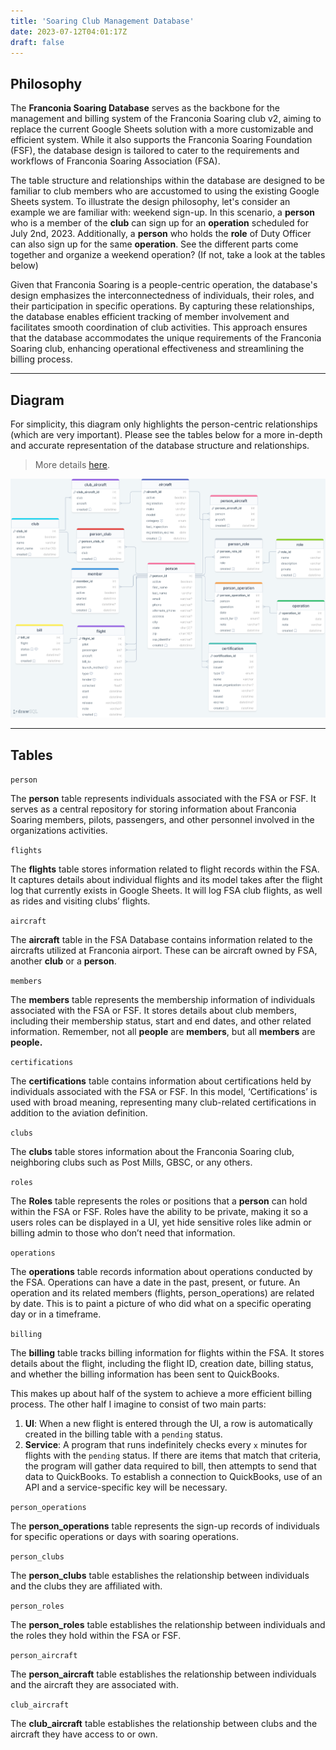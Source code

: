 ```yaml
---
title: 'Soaring Club Management Database'
date: 2023-07-12T04:01:17Z
draft: false
---
```


## Philosophy

The **Franconia Soaring Database** serves as the backbone for the management and billing system of the Franconia Soaring club v2, aiming to replace the current Google Sheets solution with a more customizable and efficient system. While it also supports the Franconia Soaring Foundation (FSF), the database design is tailored to cater to the requirements and workflows of Franconia Soaring Association (FSA).

The table structure and relationships within the database are designed to be familiar to club members who are accustomed to using the existing Google Sheets system. To illustrate the design philosophy, let's consider an example we are familiar with: weekend sign-up. In this scenario, a **person** who is a member of the **club** can sign up for an **operation** scheduled for July 2nd, 2023. Additionally, a **person** who holds the **role** of Duty Officer can also sign up for the same **operation**. See the different parts come together and organize a weekend operation? (If not, take a look at the tables below)

Given that Franconia Soaring is a people-centric operation, the database's design emphasizes the interconnectedness of individuals, their roles, and their participation in specific operations. By capturing these relationships, the database enables efficient tracking of member involvement and facilitates smooth coordination of club activities. This approach ensures that the database accommodates the unique requirements of the Franconia Soaring club, enhancing operational effectiveness and streamlining the billing process.

---

## Diagram

For simplicity, this diagram only highlights the person-centric relationships (which are very important). Please see the tables below for a more in-depth and accurate representation of the database structure and relationships.

> More details [here](https://drawsql.app/teams/maxs-team-18/diagrams/fsa-db).

![FSA_DB_Schema.png](FSA_DB_UML.png)

---

## Tables

`person`

The **person** table represents individuals associated with the FSA or FSF. It serves as a central repository for storing information about Franconia Soaring members, pilots, passengers, and other personnel involved in the organizations activities.


`flights`

The **flights** table stores information related to flight records within the FSA. It captures details about individual flights and its model takes after the flight log that currently exists in Google Sheets. It will log FSA club flights, as well as rides and visiting clubs’ flights. 


`aircraft`

The **aircraft** table in the FSA Database contains information related to the aircrafts utilized at Franconia airport. These can be aircraft owned by FSA, another **club** or a **person**.


`members`

The **members** table represents the membership information of individuals associated with the FSA or FSF. It stores details about club members, including their membership status, start and end dates, and other related information. Remember, not all **people** are **members**, but all **members** are **people.**


`certifications`

The **certifications** table contains information about certifications held by individuals associated with the FSA or FSF. In this model, ‘Certifications’ is used with broad meaning, representing many club-related certifications in addition to the aviation definition.


`clubs`

The **clubs** table stores information about the Franconia Soaring club, neighboring clubs such as Post Mills, GBSC, or any others.


`roles`

The **Roles** table represents the roles or positions that a **person** can hold within the FSA or FSF. Roles have the ability to be private, making it so a users roles can be displayed in a UI, yet hide sensitive roles like admin or billing admin to those who don’t need that information. 


`operations`

The **operations** table records information about operations conducted by the FSA. Operations can have a date in the past, present, or future. An operation and its related members (flights, person_operations) are related by date. This is to paint a picture of who did what on a specific operating day or in a timeframe.


`billing`

The **billing** table tracks billing information for flights within the FSA. It stores details about the flight, including the flight ID, creation date, billing status, and whether the billing information has been sent to QuickBooks.

This makes up about half of the system to achieve a more efficient billing process. The other half I imagine to consist of two main parts:

1. **UI**: When a new flight is entered through the UI, a row is automatically created in the billing table with a `pending` status.
2. **Service**: A program that runs indefinitely checks every `x` minutes for flights with the `pending` status. If there are items that match that criteria, the program will gather data required to bill, then attempts to send that data to QuickBooks. To establish a connection to QuickBooks, use of an API and a service-specific key will be necessary.


`person_operations`

The **person_operations** table represents the sign-up records of individuals for specific operations or days with soaring operations.


`person_clubs`

The **person_clubs** table establishes the relationship between individuals and the clubs they are affiliated with.


`person_roles`

The **person_roles** table establishes the relationship between individuals and the roles they hold within the FSA or FSF.


`person_aircraft`

The **person_aircraft** table establishes the relationship between individuals and the aircraft they are associated with.


`club_aircraft`

The **club_aircraft** table establishes the relationship between clubs and the aircraft they have access to or own.

